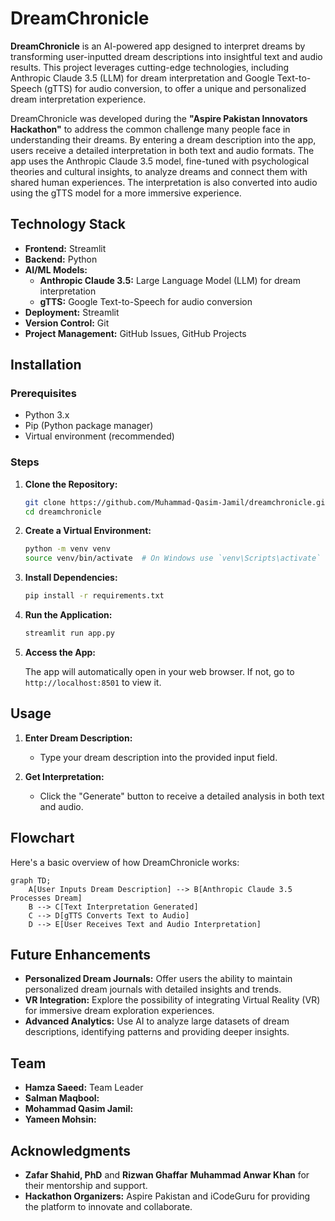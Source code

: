 # DreamChronicle

**DreamChronicle** is an AI-powered app designed to interpret dreams by transforming user-inputted dream descriptions into insightful text and audio results. This project leverages cutting-edge technologies, including Anthropic Claude 3.5 (LLM) for dream interpretation and Google Text-to-Speech (gTTS) for audio conversion, to offer a unique and personalized dream interpretation experience.

DreamChronicle was developed during the **"Aspire Pakistan Innovators Hackathon"** to address the common challenge many people face in understanding their dreams. By entering a dream description into the app, users receive a detailed interpretation in both text and audio formats. The app uses the Anthropic Claude 3.5 model, fine-tuned with psychological theories and cultural insights, to analyze dreams and connect them with shared human experiences. The interpretation is also converted into audio using the gTTS model for a more immersive experience.

## Technology Stack

- **Frontend:** Streamlit
- **Backend:** Python
- **AI/ML Models:**
  - **Anthropic Claude 3.5:** Large Language Model (LLM) for dream interpretation
  - **gTTS:** Google Text-to-Speech for audio conversion
- **Deployment:** Streamlit
- **Version Control:** Git
- **Project Management:** GitHub Issues, GitHub Projects

## Installation

### Prerequisites

- Python 3.x
- Pip (Python package manager)
- Virtual environment (recommended)

### Steps

1. **Clone the Repository:**

   ```bash
   git clone https://github.com/Muhammad-Qasim-Jamil/dreamchronicle.git
   cd dreamchronicle
   ```

2. **Create a Virtual Environment:**

   ```bash
   python -m venv venv
   source venv/bin/activate  # On Windows use `venv\Scripts\activate`
   ```

3. **Install Dependencies:**

   ```bash
   pip install -r requirements.txt
   ```

4. **Run the Application:**

   ```bash
   streamlit run app.py
   ```

5. **Access the App:**

   The app will automatically open in your web browser. If not, go to `http://localhost:8501` to view it.

## Usage

1. **Enter Dream Description:**
   - Type your dream description into the provided input field.

2. **Get Interpretation:**
   - Click the "Generate" button to receive a detailed analysis in both text and audio.

## Flowchart

Here's a basic overview of how DreamChronicle works:

```mermaid
graph TD;
    A[User Inputs Dream Description] --> B[Anthropic Claude 3.5 Processes Dream]
    B --> C[Text Interpretation Generated]
    C --> D[gTTS Converts Text to Audio]
    D --> E[User Receives Text and Audio Interpretation]
```

## Future Enhancements

- **Personalized Dream Journals:** Offer users the ability to maintain personalized dream journals with detailed insights and trends.
- **VR Integration:** Explore the possibility of integrating Virtual Reality (VR) for immersive dream exploration experiences.
- **Advanced Analytics:** Use AI to analyze large datasets of dream descriptions, identifying patterns and providing deeper insights.

## Team

- **Hamza Saeed:** Team Leader
- **Salman Maqbool:** 
- **Mohammad Qasim Jamil:** 
- **Yameen Mohsin:** 

## Acknowledgments

- **Zafar Shahid, PhD** and **Rizwan Ghaffar** **Muhammad Anwar Khan** for their mentorship and support.
- **Hackathon Organizers:** Aspire Pakistan and iCodeGuru for providing the platform to innovate and collaborate.

